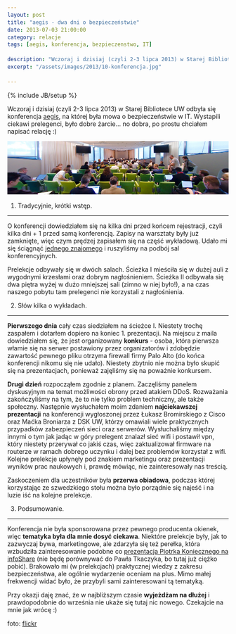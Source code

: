 ```yaml
---
layout: post
title: "aegis - dwa dni o bezpieczeństwie"
date: 2013-07-03 21:00:00
category: relacje
tags: [aegis, konferencja, bezpieczenstwo, IT]

description: "Wczoraj i dzisiaj (czyli 2-3 lipca 2013) w Starej Bibliotece UW odbyła się konferencja aegis, na której była mowa o bezpieczeństwie w IT. Wystapili ciekawi prelegenci, było dobre żarcie... no dobra, po prostu chciałem napisać relację :)"
excerpt: "/assets/images/2013/10-konferencja.jpg"

---
```


{% include JB/setup %}

Wczoraj i dzisiaj (czyli 2-3 lipca 2013) w Starej Bibliotece UW odbyła się konferencja [aegis](http://aegis.edu.pl/), na której była mowa o bezpieczeństwie w IT. Wystapili ciekawi prelegenci, było dobre żarcie... no dobra, po prostu chciałem napisać relację :)

<img src="/assets/images/2013/10-konferencja.jpg" alt="konferencja DrupalCamp 2013 w Paryżu" />

1) Tradycyjnie, krótki wstęp.
-----------------------------

O konferencji dowiedziałem się na kilka dni przed końcem rejestracji, czyli kilka dni + 1 przed samą konferencją. Zapisy na warsztaty były już zamknięte, więc czym prędzej zapisałem się na część wykładową. Udało mi się ściągnąć [jednego znajomego](https://twitter.com/marsjaninzmarsa) i ruszyliśmy na podbój sal konferencyjnych.

Prelekcje odbywały się w dwóch salach. Ścieżka I mieściła się w dużej auli z wygodnymi krzesłami oraz dobrym nagłośnieniem. Ścieżka II odbywała się dwa piętra wyżej w dużo mniejszej sali (zimno w niej było!), a na czas naszego pobytu tam prelegenci nie korzystali z nagłośnienia.

2) Słów kilka o wykładach.
--------------------------

<p><strong>Pierwszego dnia</strong> cały czas siedziałem na ścieżce I. Niestety trochę zaspałem i dotarłem dopiero na koniec 1. prezentacji. Na miejscu z maila dowiedziałem się, że jest organizowany <strong>konkurs</strong> - osoba, która pierwsza włamie się na serwer postawiony przez organizatorów i zdobędzie zawartość pewnego pliku otrzyma firewall firmy Palo Alto (do końca konferencji nikomu się nie udało). Niestety zbytnio nie można było skupić się na prezentacjach, ponieważ zajęliśmy się na poważnie konkursem.</p>

<p><strong>Drugi dzień</strong> rozpocząłem zgodnie z planem. Zaczęliśmy panelem dyskusyjnym na temat możliwości obrony przed atakiem DDoS. Rozważania zakończyliśmy na tym, że to nie tylko problem techniczny, ale także społeczny. Następnie wysłuchałem moim zdaniem <strong>najciekawszej prezentacji</strong> na konferencji wygłoszonej przez Łukasz Bromirskiego z Cisco oraz Maćka Broniarza z DSK UW, którzy omawiali wiele praktycznych przypadków zabezpieczeń sieci oraz serwerów. Wysłuchaliśmy między innymi o tym jak jadąc w góry prelegent znalazł sieć wifi i postawił vpn, który niestety przerywał co jakiś czas, więc zaktualizował firmware na routerze w ramach dobrego uczynku i dalej bez problemów korzystał z wifi. Kolejne prelekcje upłynęły pod znakiem marketingu oraz prezentacji wyników prac naukowych i, prawdę mówiąc, nie zainteresowały nas treścią.</p>

Zaskoczeniem dla uczestników była <strong>przerwa obiadowa</strong>, podczas której korzystając ze szwedzkiego stołu można było porządnie się najeść i na luzie iść na kolejne prelekcje.

3) Podsumowanie.
----------------

Konferencja nie była sponsorowana przez pewnego producenta okienek, więc <strong>tematyka była dla mnie dosyć ciekawa</strong>. Niektóre prelekcje były, jak to zazwyczaj bywa, marketingowe, ale zdarzyła się też perełka, która wzbudziła zainteresowanie podobne co [prezentacja Piotrka Koniecznego na infoShare](http://blog.sokoli.pl/2013/05/21/infoshare-2013-moja-pierwsza-konferencja-it-na-powaznie/) (nie będę porównywać do Pawła Tkaczyka, bo tutaj już ciężko pobić). Brakowało mi (w prelekcjach) praktycznej wiedzy z zakresu bezpieczeństwa, ale ogólnie wydarzenie oceniam na plus. Mimo małej frekwencji widać było, że przybyli sami zainteresowani tą tematyką.

Przy okazji daję znać, że w najbliższym czasie <strong>wyjeżdżam na dłużej</strong> i prawdopodobnie do września nie ukaże się tutaj nic nowego. Czekajcie na mnie jak wrócę :)

foto: [flickr](http://www.flickr.com/photos/zigazou76/9104017286/)

